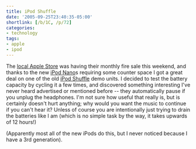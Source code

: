 ```yaml
---
title: iPod Shuffle
date: '2005-09-25T23:40:35-05:00'
shortlink: [/b/1C, /p/72]
categories:
- technology
tags:
- apple
- ipod
---
```

The [local Apple Store][] was having their monthly fire sale this weekend, and thanks to the new [iPod Nano][]s
requiring some counter space I got a great deal on one of the old [iPod Shuffle][] demo units.  I decided to test the
battery capacity by cycling it a few times, and discovered something interesting I've never heard advertised or
mentioned before -- they automatically pause if you unplug the headphones.  I'm not sure how useful that really is, but
is certainly doesn't hurt anything; why would you want the music to continue if you can't hear it?  Unless of course you
are intentionally just trying to drain the batteries like I am (which is no simple task by the way, it takes upwards of
12 hours!)

(Apparently most all of the new iPods do this, but I never noticed because I have a 3rd generation).

[local Apple Store]: http://www.apple.com/retail/saddlecreek/
[iPod Nano]: https://web.archive.org/web/20050925/https://www.apple.com/ipodnano/
[iPod Shuffle]: https://web.archive.org/web/20050925/https://www.apple.com/ipodshuffle/
